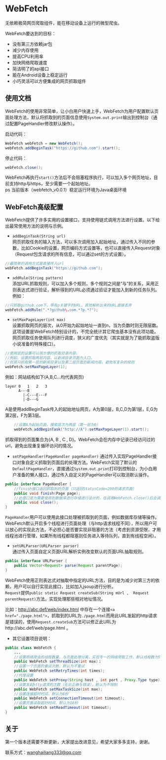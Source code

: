 WebFetch
==========
无依赖极简网页爬取组件，能在移动设备上运行的微型爬虫。  

WebFetch要达到的目标：  

* 没有第三方依赖jar包
* 减少内存使用
* 提高CPU利用率
* 加快网络爬取速度
* 简洁明了的api接口
* 能在Android设备上稳定运行
* 小巧灵活可以方便集成的网页抓取组件

使用文档
---------
WebFetch的使用非常简单，让小白用户快速上手，WebFetch为用户配置默认页面处理方法，默认将抓取到的页面信息使用`System.out.print`输出到控制台（通过配置PageHandler修改默认操作）。   

启动代码：

```java
WebFetch webFetch = new WebFetch();
webFetch.addBeginTask("https://github.com").start();
```

停止代码：

```java
webFetch.close();
```

WebFetch再执行`start()`方法后不会阻塞程序执行，可以加入多个网页地址，目前支持http与https，至少需要一个起始地址。  
ps 当前版本（webfetch_v0.0.1）稳定运行环境为Java桌面环境
    
    
WebFetch高级配置
--------
WebFetch提供了许多实用的设置接口，支持使用链式调用方法进行设置。以下给出最常使用方法的说明与示例。  

* `addBeginTask(String url)`  
网页抓取任务的输入方法，可以多次调用加入起始地址，通过传入不同的参数，比如Cookie的设置，网页编码方式设置等，也可以直接传入Request对象（Request包含请求的所有信息，可以通过set的方式设置）。  
```java
//最简单的调用方式是直接传入url
webFetch.addBeginTask("https://github.com");
```

* `addRule(String pattern)`  
添加URL抓取规则，可以加入多个规则，多个规则之间是“与”的关系，采用正则表达式进行验证，解析得到的URL必须通过验证才能加入到新的任务队列。例如：    
```java
//只抓取github.com下，带有p关键字的URL，其他解析出来的URL直接丢弃
webFetch.addRule(".*?github\.com.*?p.*?");
```

* `setMaxPageLayer(int max)`  
设置抓取网页的层次，从0开始为起始地址一直到n，当为负数时则无限层数。这项设置是WebFetch特别设计的，不完全统计其它爬虫基本没有此项功能。网页抓取任务使用队列进行调度，狭义的广度优先（其实就是为了能抓取盗版小说准备的特殊接口）。
```java
//使用层的设置可以很方便的抓取目录内容，
//例如，设置抓取两层内容，以新闻目录页面为入口，
//则其只抓取第一层的新闻目录以及第二层页面的新闻内容，避免写复杂的规则
webFetch.setMaxPageLayer(1);
```
例如：网站结构如下(A,B,C...均代表网页)  

```
layer 0   1   2   3
      A---B  
        |-C---E---F  
        |-D---G
```
A是使用addBeginTask传入的起始地址网页，A为第0层，B,C,D为第1层，E,G为第2层，F为第3层。
```java
	//设置A为起始页面，搜索层次为两层（第一层为0）
	webFetch.addBeginTask("http://A").setMaxPageLayer(1).start();
```
抓取得到的页面集合为{A, B , C , D}。WebFetch会在内存中记录已经访问过的url，避免出现重复循环访问的情况。

* `setPageHandler(PageHandler pageHandler)` 
通过传入实现PageHandler接口对象自定义抓取到页面后的处理方法。WebFetch实现了默认的`DefaultPageHandler`，直接通过`System.out.print`打印到控制台，为小白用户准备的懒人接口，通过传入自定义的PageHandler可以取消默认操作。
```java
public interface PageHandler {
	//finish接口返回抓取到的页面（只返回StatusCode=200的请求页面）
	public void finish(Page page);
	//此借口是为需要使用到数据库进行存储进行设计的，在调用WebFetch.close()后会调用此接口
	public void close();
}
```
`PageHandler`用户可以使用此接口处理被抓取到的页面，例如数据库存储等操作。WebFetch默认开启多个线程进行页面处理（与http请求线程不同），所以用户可以放心的实现此方法，不必担心是否要实现非阻塞的方法（考虑到资源受限，才用线程池进行管理，如果所有线程都阻塞则任务进入等待队列，直到有线程空闲）。

* `setURLParser(URLParser parser)`  
通过传入页面自定义页面URL解析实例改变默认的页面URL抽取规则。
```java
public interface URLParser {
	public Vector<Request> parse(Request parentPage); 
}
```
WebFetch使用正则表达式对抽取<a>中指定的URL方法，目的是为减少对第三方的依赖，用户可以自行实现此接口，比如加入jsoup进行分析。  
`Request`提供`public static Request createSub(String mUrl ,  Request parentRequest)`方法，实现处理那些相对地址情况。  

比如：http://abc.def/web/index.html 中存在一个连接`<a href="./page.html">`，抓取到的URL为`./page.html`而用此URL发起的http请求是错误的，使用`Request.createSub`方法可以修正此URL为http://abc.def/web/page.html 。  

* 其它设置项目说明：  

```java
public class WebFetch {
	...
	//设置网络爬虫的线程数量，与页面处理分离，实现专一的网络爬取工作，默认线程数为5
	public WebFetch setThreadSize(int max)；
	//设置一个页面的重试次数，默认为不重试
	public WebFetch setRetryTimes(int times);
	//代理设置
	public WebFetch setProxy(String host , int port , Proxy.Type type);
	//设置发起http请求的次数（无论正确与错误），默认为不限制
	public WebFetch setMaxTaskSize(int max);
	//设置连接超时时间，默认为8秒
	public WebFetch setConnectionTimeout(int timeout);
	//设置页面读取超时时间，默认为10秒
	public WebFetch setReadTimeout(int timeout);
}
```

关于
----
第一个版本还需要不断更新，大家提出改进意见，希望大家多多支持，谢谢。  

联系方式：wanghailiang333@qq.com


